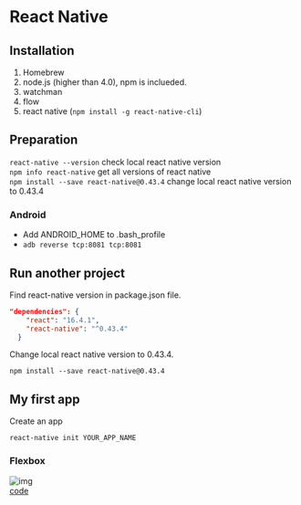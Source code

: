 # React Native

## Installation
1. Homebrew     
2. node.js (higher than 4.0), npm is inclueded.     
3. watchman     
4. flow     
5. react native (```npm install -g react-native-cli```)     

## Preparation
```react-native --version``` check local react native version       
```npm info react-native``` get all versions of react native    
```npm install --save react-native@0.43.4``` change local react native version to 0.43.4      

### Android
- Add ANDROID_HOME to .bash_profile   
- ```adb reverse tcp:8081 tcp:8081```


## Run another project
Find react-native version in package.json file.     
```JSON
"dependencies": {
    "react": "16.4.1",
    "react-native": "^0.43.4"
  }
```

Change local react native version to 0.43.4.    
```
npm install --save react-native@0.43.4
```    

## My first app

Create an app   
```
react-native init YOUR_APP_NAME
``` 

### Flexbox
![img][1]   
[code](https://github.com/Catherine22/Front-end-warm-up/React%20native/Demo/App.js)





[1]: https://raw.githubusercontent.com/Catherine22/Front-end-warm-up/master/React%20native/Demo/screenshots/flexbox.png